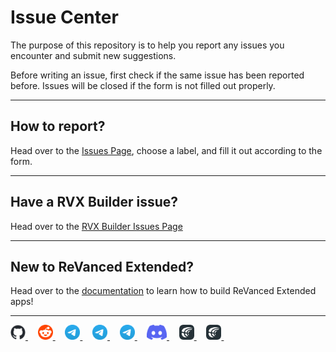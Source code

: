 # Issue Center

The purpose of this repository is to help you report any issues you encounter and submit new suggestions.

Before writing an issue, first check if the same issue has been reported before. Issues will be closed if the form is not filled out properly.
___
## How to report?

Head over to the [Issues Page](https://github.com/inotia00/ReVanced_Extended/issues/new/choose), choose a label, and fill it out according to the form.
___
## Have a RVX Builder issue?

Head over to the [RVX Builder Issues Page](https://github.com/inotia00/rvx-builder/issues)
___
## New to ReVanced Extended?

Head over to the [documentation](https://github.com/inotia00/revanced-documentation#readme) to learn how to build ReVanced Extended apps!
___
<p align="left">
    <a href="https://github.com/inotia00/revanced-documentation#readme">
        <picture>
            <source height="24px" media="(prefers-color-scheme: dark)" srcset="https://raw.githubusercontent.com/inotia00/ReVanced_Extended/main/.github/images/github-mark-white.png" />
            <img height="24px" src="https://raw.githubusercontent.com/inotia00/ReVanced_Extended/main/.github/images/github-mark.png" />
        </picture>
    </a>&nbsp;&nbsp;&nbsp;
    <a href="https://reddit.com/r/revancedextended">
         <picture>
            <source height="24px" media="(prefers-color-scheme: dark)" srcset="https://raw.githubusercontent.com/inotia00/ReVanced_Extended/main/.github/images/reddit-logo-flat-circle.png" />
            <img height="24px" src="https://raw.githubusercontent.com/inotia00/ReVanced_Extended/main/.github/images/reddit-logo-flat-circle.png" />
        </picture>
    </a>&nbsp;&nbsp;&nbsp;
    <a href="https://t.me/revanced_extended">
        <picture>
            <source height="24px" media="(prefers-color-scheme: dark)" srcset="https://raw.githubusercontent.com/inotia00/ReVanced_Extended/main/.github/images/telegram-logo.png" />
            <img height="24px" src="https://raw.githubusercontent.com/inotia00/ReVanced_Extended/main/.github/images/telegram-logo.png" />
        </picture>
    </a>&nbsp;&nbsp;&nbsp;
    <a href="https://t.me/revanced_extended_chat">
        <picture>
            <source height="24px" media="(prefers-color-scheme: dark)" srcset="https://raw.githubusercontent.com/inotia00/ReVanced_Extended/main/.github/images/telegram-logo.png" />
            <img height="24px" src="https://raw.githubusercontent.com/inotia00/ReVanced_Extended/main/.github/images/telegram-logo.png" />
        </picture>
    </a>&nbsp;&nbsp;&nbsp;
    <a href="https://t.me/revanced_extended_repo">
        <picture>
            <source height="24px" media="(prefers-color-scheme: dark)" srcset="https://raw.githubusercontent.com/inotia00/ReVanced_Extended/main/.github/images/telegram-logo.png" />
            <img height="24px" src="https://raw.githubusercontent.com/inotia00/ReVanced_Extended/main/.github/images/telegram-logo.png" />
        </picture>
    </a>&nbsp;&nbsp;&nbsp;
    <a href="https://discord.gg/yMnc3EywRZ">
        <picture>
            <source height="24px" media="(prefers-color-scheme: dark)" srcset="https://raw.githubusercontent.com/inotia00/ReVanced_Extended/main/.github/images/discord-mark-blue.png" />
            <img height="24px" src="https://raw.githubusercontent.com/inotia00/ReVanced_Extended/main/.github/images/discord-mark-blue.png" />
        </picture>
    </a>&nbsp;&nbsp;&nbsp;
    <a href="https://crowdin.com/project/revancedextended">
        <picture>
            <source height="24px" media="(prefers-color-scheme: dark)" srcset="https://raw.githubusercontent.com/inotia00/ReVanced_Extended/main/.github/images/crowdin-logo-white.png" />
            <img height="24px" src="https://raw.githubusercontent.com/inotia00/ReVanced_Extended/main/.github/images/crowdin-logo-dark.png" />
        </picture>
    </a>&nbsp;&nbsp;&nbsp;
    <a href="https://crowdin.com/project/revancedmusicextended">
        <picture>
            <source height="24px" media="(prefers-color-scheme: dark)" srcset="https://raw.githubusercontent.com/inotia00/ReVanced_Extended/main/.github/images/crowdin-logo-white.png" />
            <img height="24px" src="https://raw.githubusercontent.com/inotia00/ReVanced_Extended/main/.github/images/crowdin-logo-dark.png" />
        </picture>
    </a>&nbsp;&nbsp;&nbsp;
</p>
